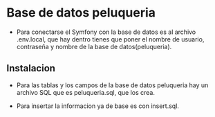 # Base de datos peluqueria
- Para conectarse el Symfony con la base de datos es al archivo .env.local, que hay dentro tienes que poner el nombre de usuario, contraseña y nombre de la base de datos(peluqueria).

## Instalacion
- Para las tablas y los campos de la base de datos peluqueria hay un archivo SQL que es peluqueria.sql, que los crea.

- Para insertar la informacion ya de base es con insert.sql.
